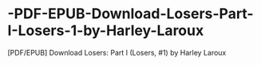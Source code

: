 # -PDF-EPUB-Download-Losers-Part-I-Losers-1-by-Harley-Laroux
[PDF/EPUB] Download Losers: Part I (Losers, #1) by Harley Laroux
